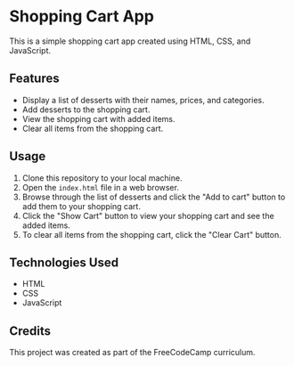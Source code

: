# Shopping Cart App

This is a simple shopping cart app created using HTML, CSS, and JavaScript.

## Features

- Display a list of desserts with their names, prices, and categories.
- Add desserts to the shopping cart.
- View the shopping cart with added items.
- Clear all items from the shopping cart.

## Usage

1. Clone this repository to your local machine.
2. Open the `index.html` file in a web browser.
3. Browse through the list of desserts and click the "Add to cart" button to add them to your shopping cart.
4. Click the "Show Cart" button to view your shopping cart and see the added items.
5. To clear all items from the shopping cart, click the "Clear Cart" button.


## Technologies Used

- HTML
- CSS
- JavaScript

## Credits

This project was created as part of the FreeCodeCamp curriculum.

